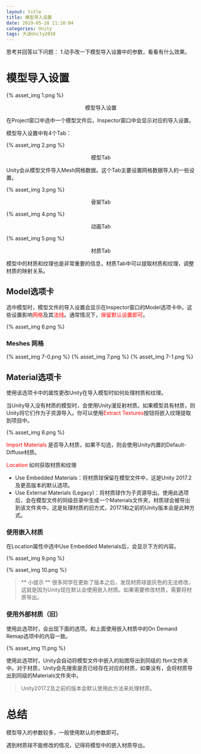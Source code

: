```yaml
---
layout: title
title: 模型导入设置
date: 2019-05-28 11:10:04
categories: Unity
tags: 大话Unity2018
---
```

思考并回答以下问题：
1.动手改一下模型导入设置中的参数，看看有什么效果。

<!--more-->

# 模型导入设置

{% asset_img 1.png %}
<center>模型导入设置</center>

在Project窗口中选中一个模型文件后，Inspector窗口中会显示对应的导入设置。

模型导入设置中有4个Tab：

{% asset_img 2.png %}
<center>模型Tab</center>

Unity会从模型文件导入Mesh网格数据。这个Tab主要设置网格数据导入的一些设置。

{% asset_img 3.png %}
<center>骨架Tab</center>

{% asset_img 4.png %}
<center>动画Tab</center>

{% asset_img 5.png %}
<center>材质Tab</center>

模型中的材质和纹理也是非常重要的信息，材质Tab中可以提取材质和纹理，调整材质的映射关系。

## Model选项卡

选中模型时，模型文件的导入设置会显示在Inspector窗口的Model选项卡中。这些设置影响<span style="color:red">网格</span>及其<span style="color:red">法线</span>。通常情况下，<span style="color:red">保留默认设置即可</span>。

{% asset_img 6.png %}


### Meshes 网格

{% asset_img 7-0.png %}
{% asset_img 7.png %}
{% asset_img 7-1.png %}

## Material选项卡

使用该选项卡中的属性更改Unity在导入模型时如何处理材质和纹理。

当Unity导入没有材质的模型时，会使用Unity漫反射材质。如果模型具有材质，则Unity将它们作为子资源导入。你可以使用<span style="color:red">Extract Textures</span>按钮将嵌入纹理提取到项目中。

{% asset_img 8.png %}

<span style="color:red">Import Materials</span> 是否导入材质，如果不勾选，则会使用Unity内置的Default-Diffuse材质。

<span style="color:red">Location</span> 如何获取材质和纹理
* Use Embedded Materials：将材质球保留在模型文件中，这是Unity 2017.2及更高版本的默认选项。
* Use External Materials (Legacy)：将材质球作为子资源导出。使用此选项后，会在模型文件的同级目录中生成一个Materials文件夹，材质球会被导出到该文件夹中。这是处理材质的旧方式，2017.1和之前的Unity版本会是此种方式。

### 使用嵌入材质

在Location属性中选中Use Embedded Materials后，会显示下方的内容。

{% asset_img 9.png %}

{% asset_img 10.png %}

> ** 小提示 **
很多同学在更新了版本之后，发现材质球是灰色的无法修改，这就是因为Unity现在默认会使用嵌入材质。如果需要修改材质，需要将材质导出。

### 使用外部材质（旧）

使用此选项时，会出现下面的选项。和上面使用嵌入材质中的On Demand Remap选项中的内容一致。

{% asset_img 11.png %}

使用此选项时，Unity会自动将模型文件中嵌入的贴图导出到同级的.fbm文件夹中。对于材质，Unity会先搜索是否已经存在对应的材质，如果没有，会将材质导出到同级的Materials文件夹中。

> Unity2017.2及之前的版本会默认使用此方法来处理材质。

# 总结

模型导入的参数较多，一般使用默认的参数即可。

遇到材质球不能修改的情况，记得将模型中的嵌入材质导出。